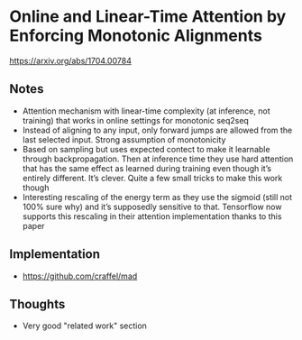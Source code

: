 # Online and Linear-Time Attention by Enforcing Monotonic Alignments

https://arxiv.org/abs/1704.00784

## Notes
- Attention mechanism with linear-time complexity (at inference, not training) that works in online settings for monotonic seq2seq
- Instead of aligning to any input, only forward jumps are allowed from the last selected input. Strong assumption of monotonicity
- Based on sampling but uses expected contect to make it learnable through backpropagation. Then at inference time they use hard attention that has the same effect as learned during training even though it’s entirely different. It’s clever. Quite a few small tricks to make this work though
- Interesting rescaling of the energy term as they use the sigmoid (still not 100% sure why) and it’s supposedly sensitive to that. Tensorflow now supports this rescaling in their attention implementation thanks to this paper

## Implementation
- https://github.com/craffel/mad


## Thoughts
- Very good "related work" section

